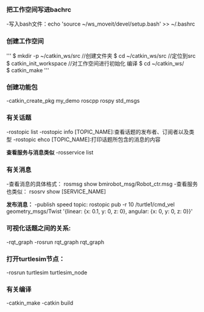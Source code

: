### 把工作空间写进bachrc
-写入bash文件：echo 'source ~/ws_moveit/devel/setup.bash' >> ~/.bashrc
### 创建工作空间
'''
    $ mkdir -p ~/catkin_ws/src  //创建文件夹
    $ cd ~/catkin_ws/src        //定位到src
    $ catkin_init_workspace     //对工作空间进行初始化
    编译
    $ cd ~/catkin_ws/  
    $ catkin_make
'''
### 创建功能包
 -catkin_create_pkg my_demo roscpp rospy std_msgs

### 有关话题
-rostopic list
-rostopic info [TOPIC_NAME]:查看话题的发布者、订阅者以及类型
-rostopic ehco [TOPIC_NAME]:打印话题所包含的消息的内容

**查看服务与消息类似**
-rosservice list

### 有关消息
-查看消息的具体格式：
rosmsg show bmirobot_msg/Robot_ctr.msg
-查看服务也类似：
rsosrv show [SERVICE_NAME]

**发布消息：**
-publish speed topic:
rostopic pub -r 10 /turtle1/cmd_vel geometry_msgs/Twist '{linear: {x: 0.1, y: 0, z: 0}, angular: {x: 0, y: 0, z: 0}}'

### 可视化话题之间的关系:
-rqt_graph
-rosrun rqt_graph rqt_graph

### 打开turtlesim节点：
-rosrun turtlesim turtlesim_node

### 有关编译
-catkin_make
-catkin build


